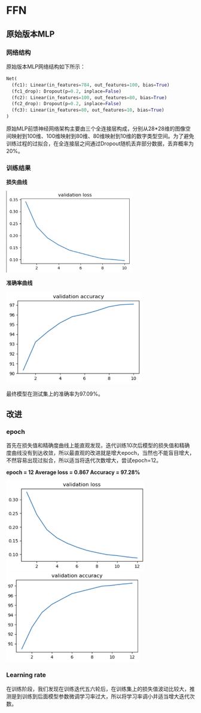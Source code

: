 # FFN

## 原始版本MLP

### 网络结构

原始版本MLP网络结构如下所示：

```python
Net(
  (fc1): Linear(in_features=784, out_features=100, bias=True)
  (fc1_drop): Dropout(p=0.2, inplace=False)
  (fc2): Linear(in_features=100, out_features=80, bias=True)
  (fc2_drop): Dropout(p=0.2, inplace=False)
  (fc3): Linear(in_features=80, out_features=10, bias=True)
)
```

原始MLP前馈神经网络架构主要由三个全连接层构成，分别从28*28维的图像空间映射到100维、100维映射到80维、80维映射到10维的数字类型空间。为了避免训练过程的过拟合，在全连接层之间通过Dropout随机丢弃部分数据，丢弃概率为20%。

### 训练结果

**损失曲线**

<img src="img\b1.png" alt="b1" style="zoom:60%;" />

**准确率曲线**

<img src="img\b2.png" alt="b2" style="zoom:67%;" />

最终模型在测试集上的准确率为97.09%。

## 改进

### epoch

首先在损失值和精确度曲线上能直观发现，迭代训练10次后模型的损失值和精确度曲线没有到达收敛，所以最直观的改进就是增大epoch，当然也不能盲目增大，不然容易出现过拟合，所以适当将迭代次数增大，尝试epoch=12。

**epoch = 12	Average loss = 0.867	Accuracy = 97.28%**

<img src="img\image-20230321203324448.png" alt="image-20230321203324448" style="zoom:67%;" />

<img src="img\image-20230321203431222.png" alt="image-20230321203431222" style="zoom:67%;" />

### Learning rate

在训练阶段，我们发现在训练迭代五六轮后，在训练集上的损失值波动比较大，推测是到训练到后面模型参数微调学习率过大，所以将学习率调小并适当增大迭代次数。

